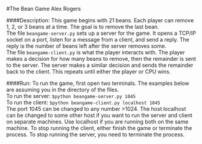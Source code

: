#The Bean Game
Alex Rogers

####Description:
This game begins with 21 beans. 
Each player can remove 1, 2, or 3 beans at a time. 
The goal is to remove the last bean. \
The file `beangame-server.py` sets up a server for the game. It opens a TCP/IP 
socket on a port, listen for a message from a client, and send a reply. The 
reply is the number of beans left after the server removes some. \
The file `beangame-client.py` is what the player interacts with. The player
makes a decision for how many beans to remove, then the remainder is sent to
the server. The server makes a similar decision and sends the remainder back
to the client. This repeats until either the player or CPU wins.

####Run:
To run the game, first open two terminals. The examples below are assuming you
in the directory of the files. \
To run the server: `$python beangame-server.py 1045` \
To run the client: `$python beangame-client.py localhost 1045` \
The port 1045 can be changed to any number >1024. The host localhost can be
changed to some other host if you want to run the server and client on 
separate machines. Use localhost if you are running both on the same machine.
To stop running the client, either finish the game or terminate the process.
To stop running the server, you need to terminate the process.